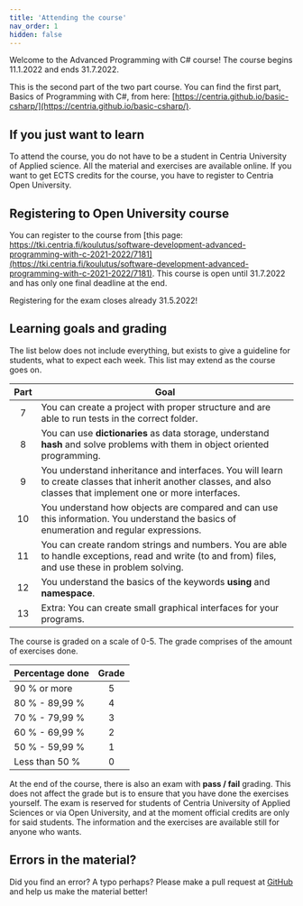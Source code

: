 ```yaml
---
title: 'Attending the course'
nav_order: 1
hidden: false
---
```


Welcome to the Advanced Programming with C# course! The course begins 11.1.2022 and ends 31.7.2022. 

This is the second part of the two part course. You can find the first part, Basics of Programming with C#, from here: [https://centria.github.io/basic-csharp/](https://centria.github.io/basic-csharp/).


## If you just want to learn

To attend the course, you do not have to be a student in Centria University of Applied science. All the material and exercises are available online. If you want to get ECTS credits for the course, you have to register to Centria Open University.


## Registering to Open University course

You can register to the course from [this page: https://tki.centria.fi/koulutus/software-development-advanced-programming-with-c-2021-2022/7181](https://tki.centria.fi/koulutus/software-development-advanced-programming-with-c-2021-2022/7181). This course is open until 31.7.2022 and has only one final deadline at the end.

<Note>Registering for the exam closes already 31.5.2022!</Note>


## Learning goals and grading


The list below does not include everything, but exists to give a guideline for students, what to expect each week. This list may extend as the course goes on.


| Part     |      Goal   |  
|:--------:|------------|
| 7| You can create a project with proper structure and are able to run tests in the correct folder. |
| 8| You can use **dictionaries** as data storage, understand **hash** and solve problems with them in object oriented programming. |
| 9| You understand inheritance and interfaces. You will learn to create classes that inherit another classes, and also classes that implement one or more interfaces. |
| 10| You understand how objects are compared and can use this information. You understand the basics of enumeration and regular expressions. |
| 11| You can create random strings and numbers. You are able to handle exceptions, read and write (to and from) files, and use these in problem solving. |
| 12| You understand the basics of the keywords **using** and **namespace**. |
| 13| Extra: You can create small graphical interfaces for your programs. |


The course is graded on a scale of 0-5. The grade comprises of the amount of exercises done.

| Percentage done | Grade |
| :-------------- | :---: |
| 90 % or more    |   5   |
| 80 % - 89,99 %  |   4   |
| 70 % - 79,99 %  |   3   |
| 60 % - 69,99 %  |   2   |
| 50 % - 59,99 %  |   1   |
| Less than 50 %  |   0   |

At the end of the course, there is also an exam with **pass / fail** grading. This does not affect the grade but is to ensure that you have done the exercises yourself. The exam is reserved for students of Centria University of Applied Sciences or via Open University, and at the moment official credits are only for said students. The information and the exercises are available still for anyone who wants.

## Errors in the material?

Did you find an error? A typo perhaps? Please make a pull request at [GitHub](https://github.com/centria/advanced-csharp/tree/master/src/content) and help us make the material better!